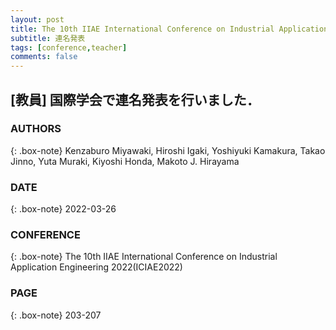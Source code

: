 ```yaml
---
layout: post
title: The 10th IIAE International Conference on Industrial Application Engineering 2022(ICIAE2022) 
subtitle: 連名発表
tags: [conference,teacher]
comments: false
---
```

## [教員] 国際学会で連名発表を行いました．

### AUTHORS

{: .box-note}
Kenzaburo Miyawaki, Hiroshi Igaki, Yoshiyuki Kamakura, Takao Jinno, Yuta Muraki, Kiyoshi Honda, Makoto J. Hirayama


### DATE

{: .box-note}
2022-03-26


### CONFERENCE

{: .box-note}
The 10th IIAE International Conference on Industrial Application Engineering 2022(ICIAE2022) 


### PAGE

{: .box-note}
203-207
